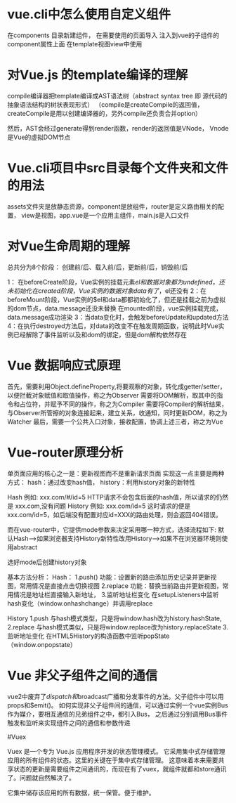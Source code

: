 # vue.cli中怎么使用自定义组件

在components  目录新建组件，
在需要使用的页面导入
注入到vue的子组件的component属性上面
在template视图view中使用



# 对Vue.js 的template编译的理解

compile编译器把template编译成AST语法树（abstract syntax tree 即 源代码的抽象语法结构的树状表现形式）
（compile是createCompile的返回值，createCompile是用以创建编译器的，另外compile还负责合并option）

然后，AST会经过generate得到render函数，render的返回值是VNode，
Vnode是Vue的虚拟DOM节点


# Vue.cli项目中src目录每个文件夹和文件的用法
assets文件夹是放静态资源，component是放组件，router是定义路由相关的配置，
view是视图，app.vue是一个应用主组件，main.js是入口文件


# 对Vue生命周期的理解
总共分为8个阶段： 创建前/后、载入前/后，更新前/后，销毁前/后

1： 在beforeCreate阶段，Vue实例的挂载元素$el和数据对象都为undefined，还未初始化
    在created阶段，Vue实例的数据对象data有了，$el还没有
2：在beforeMount阶段，Vue实例的$el和data都都初始化了，但还是挂载之前为虚拟的dom节点，data.message还没未替换
   在mounted阶段，vue实例挂载完成，data.message成功渲染
3：当data变化时，会触发beforeUpdate和updated方法
4：在执行destroyed方法后，对data的改变不在触发周期函数，说明此时Vue实例已经解除了事件监听以及和dom的绑定，但是dom解构依然存在


# Vue 数据响应式原理
首先，需要利用Object.defineProperty,将要观察的对象，转化成getter/setter，以便拦截对象赋值和取值操作，称之为Observer
需要将DOM解析，取其中的指令和占位符，并赋予不同的操作，称之为Compiler
需要将Compiler的解析结果，与Observer所管擦的对象连接起来，建立关系，收通知，同时更新DOM，称之为Watcher
最后，需要一个公共入口对象，接收配置，协调上述三者，称之为Vue

# Vue-router原理分析
单页面应用的核心之一是：更新视图而不是重新请求页面
实现这一点主要是两种方式：
hash：通过改变hash值，
history：利用history对象的新特性

Hash 例如: xxx.com/#/id=5 HTTP请求不会包含后面的hash值，所以请求的仍然是 xxx.com,没有问题
History 例如:  xxx.com/id=5 这时请求的便是xxx.com/id=5，如后端没有配置对应id=XXX的路由处理，则会返回404错误。

而在vue-router中，它提供mode参数来决定采用哪一种方式，选择流程如下:
默认Hash-->如果浏览器支持History新特性改用History-->如果不在浏览器环境则使用abstract

选好mode后创建history对象

基本方法分析：
Hash：
    1.push()
    功能：设置新的路由添加历史记录并更新视图，常用情况是直接点击切换视图
    2.replace
    功能：替换当前路由并更新视图，常用情况是地址栏直接输入新地址，
    3.监听地址栏变化
    在setupListeners中监听hash变化（window.onhashchange）并调用replace

History
    1.push
    与hash模式类型，只是将window.hash改为history.hashState,
    2.replace
    与hash模式类似，只是将window.replace改为history.replaceState
    3.监听地址变化
    在HTML5History的构造函数中监听popState（window.onpopstate）


# Vue 非父子组件之间的通信
vue2中废弃了$dispatch和$broadcast广播和分发事件的方法。父子组件中可以用props和$emit()。
如何实现非父子组件间的通信，可以通过实例一个vue实例Bus作为媒介，要相互通信的兄弟组件之中，都引入Bus，
之后通过分别调用Bus事件触发和监听来实现组件之间的通信和参数传递

#Vuex

Vuex 是一个专为 Vue.js 应用程序开发的状态管理模式。
它采用集中式存储管理应用的所有组件的状态。这里的关键在于集中式存储管理。
这意味着本来需要共享状态的更新是需要组件之间通讯的，而现在有了vuex，就组件就都和store通讯了。问题就自然解决了。

它集中储存该应用的所有数据，统一保管。便于维护。









